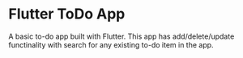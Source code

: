 # Flutter ToDo App

A basic to-do app built with Flutter. This app has add/delete/update functinality with search for any existing to-do item in the app.


